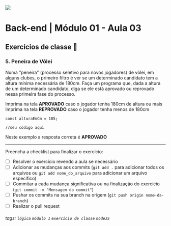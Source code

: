 ![](https://i.imgur.com/xG74tOh.png)

# Back-end | Módulo 01 - Aula 03

## Exercícios de classe 🏫

### 5. Peneira de Vôlei

Numa "peneira" (processo seletivo para novos jogadores) de vôlei, em alguns clubes, o primeiro filtro é ver se um determinado candidato tem a altura mínima necessária de 180cm. Faça um programa que, dada a altura de um determinado candidato, diga se ele está aprovado ou reprovado nessa primeira fase do processo.

Imprima na tela **APROVADO** caso o jogador tenha 180cm de altura ou mais
Imprima na tela **REPROVADO** caso o jogador tenha menos de 180cm


```javascript=
const alturaEmCm = 185;

//seu código aqui

```

Neste exemplo a resposta correta é **APROVADO**

---

Preencha a checklist para finalizar o exercício:

- [ ] Resolver o exercício revendo a aula se necessário
- [ ] Adicionar as mudanças aos commits (`git add .` para adicionar todos os arquivos ou `git add nome_do_arquivo` para adicionar um arquivo específico)
- [ ] Commitar a cada mudança significativa ou na finalização do exercício (`git commit -m "Mensagem do commit"`)
- [ ] Pushar os commits na sua branch na origem (`git push origin nome-da-branch`)
- [ ] Realizar o pull request

###### tags: `lógica` `módulo 1` `exercício de classe` `nodeJS`
